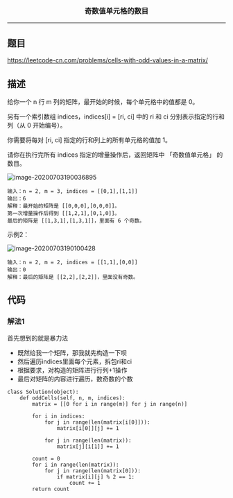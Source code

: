### <center>奇数值单元格的数目
***
## 题目

https://leetcode-cn.com/problems/cells-with-odd-values-in-a-matrix/

## 描述

给你一个 n 行 m 列的矩阵，最开始的时候，每个单元格中的值都是 0。

另有一个索引数组 indices，indices[i] = [ri, ci] 中的 ri 和 ci 分别表示指定的行和列（从 0 开始编号）。

你需要将每对 [ri, ci] 指定的行和列上的所有单元格的值加 1。

请你在执行完所有 indices 指定的增量操作后，返回矩阵中 「奇数值单元格」 的数目。

![image-20200703190036895](https://cdn.losey.top/blog/image-20200703190036895.png)

```
输入：n = 2, m = 3, indices = [[0,1],[1,1]]
输出：6
解释：最开始的矩阵是 [[0,0,0],[0,0,0]]。
第一次增量操作后得到 [[1,2,1],[0,1,0]]。
最后的矩阵是 [[1,3,1],[1,3,1]]，里面有 6 个奇数。
```

示例2：

![image-20200703190100428](https://cdn.losey.top/blog/image-20200703190100428.png)

```
输入：n = 2, m = 2, indices = [[1,1],[0,0]]
输出：0
解释：最后的矩阵是 [[2,2],[2,2]]，里面没有奇数。
```

## 代码

### 解法1

首先想到的就是暴力法

- 既然给我一个矩阵，那我就先构造一下呗
- 然后遍历indices里面每个元素，拆包ri和ci
- 根据要求，对构造的矩阵进行行列+1操作
- 最后对矩阵的内容进行遍历，数奇数的个数

```
class Solution(object):
    def oddCells(self, n, m, indices):
        matrix = [[0 for i in range(m)] for j in range(n)]
        
        for i in indices:
            for j in range(len(matrix[i[0]])):
                matrix[i[0]][j] += 1

            for j in range(len(matrix)):
                matrix[j][i[1]] += 1

        count = 0
        for i in range(len(matrix)):
            for j in range(len(matrix[0])):
                if matrix[i][j] % 2 == 1:
                    count += 1            
        return count
```

